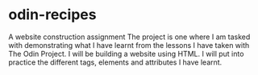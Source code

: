 # odin-recipes
A website construction assignment
The project is one where I am tasked with demonstrating what I have learnt from the lessons I have taken with The Odin Project. I will be building a website using HTML. I will put into practice the different tags, elements and attributes I have learnt.
